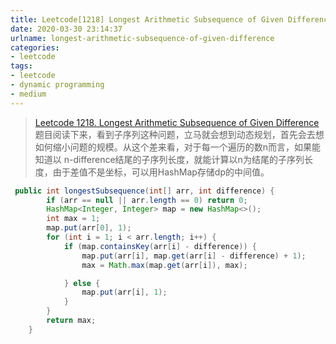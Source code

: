 ```yaml
---
title: Leetcode[1218] Longest Arithmetic Subsequence of Given Difference
date: 2020-03-30 23:14:37
urlname: longest-arithmetic-subsequence-of-given-difference
categories:
- leetcode
tags:
- leetcode
- dynamic programming
- medium
---
```


>[Leetcode 1218. Longest Arithmetic Subsequence of Given Difference](https://leetcode.com/problems/longest-arithmetic-subsequence-of-given-difference/)
题目阅读下来，看到子序列这种问题，立马就会想到动态规划，首先会去想如何缩小问题的规模。从这个差来看，对于每一个遍历的数n而言，如果能知道以 n-difference结尾的子序列长度，就能计算以n为结尾的子序列长度，由于差值不是坐标，可以用HashMap存储dp的中间值。

<!-- more-->

```java
 public int longestSubsequence(int[] arr, int difference) {
        if (arr == null || arr.length == 0) return 0;
        HashMap<Integer, Integer> map = new HashMap<>();
        int max = 1;
        map.put(arr[0], 1);
        for (int i = 1; i < arr.length; i++) {
            if (map.containsKey(arr[i] - difference)) {
                map.put(arr[i], map.get(arr[i] - difference) + 1);
                max = Math.max(map.get(arr[i]), max);

            } else {
                map.put(arr[i], 1);
            }
        }
        return max;
    }
```
